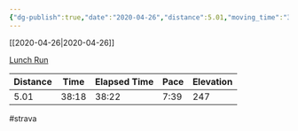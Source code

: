 ```yaml
---
{"dg-publish":true,"date":"2020-04-26","distance":5.01,"moving_time":"38:18","elapsed_time":"38:22","pace":"7:39","total_elevation_gain":247,"url":"https://www.strava.com/activities/3377062526","permalink":"/01-personal/strava/2020-04-26-lunch-run/","dgPassFrontmatter":true}
---
```



[[2020-04-26\|2020-04-26]]

[Lunch Run](https://www.strava.com/activities/3377062526)

| Distance | Time  | Elapsed Time | Pace | Elevation |
| -------- | ----- | ------------ | ---- | --------- |
| 5.01     | 38:18 | 38:22        | 7:39 | 247       |




#strava
